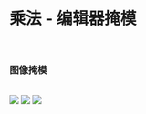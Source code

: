 # 乘法 - 编辑器掩模

<br/>

### 图像掩模

<br/>

<div grid="~ cols-3 gap-10">
  <img class="pt-20" src="https://fp-dev.webapp.163.com/gcom/file/62d8c498173f9180399f25f6NR0P56SY02"/>
  <img class="h-80 bg-#000" src="https://gcom.fp.ps.netease.com/file/63231a4400722e7b3c6d9e0e0e5uHsR504"/>
  <img class="h-80" src="https://fp-dev.webapp.163.com/gcom/file/63edab28173f9104327b60c56YF5Z1hJ02"/>
</div>

